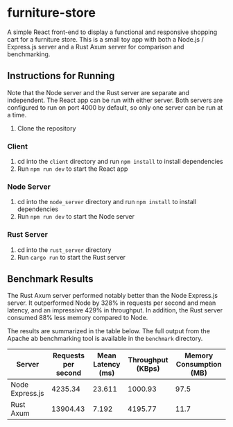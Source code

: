 # furniture-store

A simple React front-end to display a functional and responsive shopping cart for a furniture store. This is a small toy app with both a Node.js / Express.js server and a Rust Axum server for comparison and benchmarking.

## Instructions for Running

Note that the Node server and the Rust server are separate and independent. The React app can be run with either server. Both servers are configured to run on port 4000 by default, so only one server can be run at a time.

1. Clone the repository

### Client

1. cd into the `client` directory and run `npm install` to install dependencies
1. Run `npm run dev` to start the React app

### Node Server

1. cd into the `node_server` directory and run `npm install` to install dependencies
1. Run `npm run dev` to start the Node server

### Rust Server

1. cd into the `rust_server` directory
1. Run `cargo run` to start the Rust server

## Benchmark Results

The Rust Axum server performed notably better than the Node Express.js server. It outperformed Node by 328% in requests per second and mean latency, and an impressive 429% in throughput. In addition, the Rust server consumed 88% less memory compared to Node.

The results are summarized in the table below. The full output from the Apache ab benchmarking tool is available in the `benchmark` directory.

| Server          | Requests per second | Mean Latency (ms) | Throughput (KBps) | Memory Consumption (MB) |
| --------------- | ------------------- | ----------------- | ----------------- | ----------------------- |
| Node Express.js | 4235.34             | 23.611            | 1000.93           | 97.5                    |
| Rust Axum       | 13904.43            | 7.192             | 4195.77           | 11.7                    |
